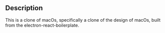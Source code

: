 ## Description
This is a clone of macOs, specifically a clone of the design of macOs, built from the electron-react-boilerplate.
